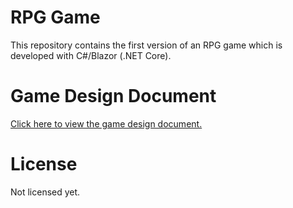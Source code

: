# RPG Game

This repository contains the first version of an RPG game which is developed 
with C#/Blazor (.NET Core).

# Game Design Document

[Click here to view the game design document.](GDD.md)

# License

Not licensed yet.


